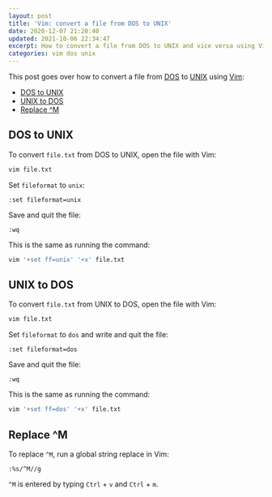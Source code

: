 ```yaml
---
layout: post
title: 'Vim: convert a file from DOS to UNIX'
date: 2020-12-07 21:20:40
updated: 2021-10-06 22:34:47
excerpt: How to convert a file from DOS to UNIX and vice versa using Vim.
categories: vim dos unix
---
```


This post goes over how to convert a file from [DOS](https://wikipedia.org/wiki/DOS) to [UNIX](https://wikipedia.org/wiki/Unix) using [Vim](https://www.vim.org/):

- [DOS to UNIX](#dos-to-unix)
- [UNIX to DOS](#unix-to-dos)
- [Replace ^M](#replace-m)

## DOS to UNIX

To convert `file.txt` from DOS to UNIX, open the file with Vim:

```sh
vim file.txt
```

Set `fileformat` to `unix`:

```vim
:set fileformat=unix
```

Save and quit the file:

```vim
:wq
```

This is the same as running the command:

```sh
vim '+set ff=unix' '+x' file.txt
```

## UNIX to DOS

To convert `file.txt` from UNIX to DOS, open the file with Vim:

```sh
vim file.txt
```

Set `fileformat` to `dos` and write and quit the file:

```vim
:set fileformat=dos
```

Save and quit the file:

```vim
:wq
```

This is the same as running the command:

```sh
vim '+set ff=dos' '+x' file.txt
```

## Replace ^M

To replace `^M`, run a global string replace in Vim:

```vim
:%s/^M//g
```

`^M` is entered by typing `Ctrl` + `v` and `Ctrl` + `m`.
